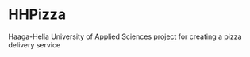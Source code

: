 HHPizza
=======

Haaga-Helia University of Applied Sciences [project](http://myy.haaga-helia.fi/~ict2tn007/) for creating a pizza delivery service
